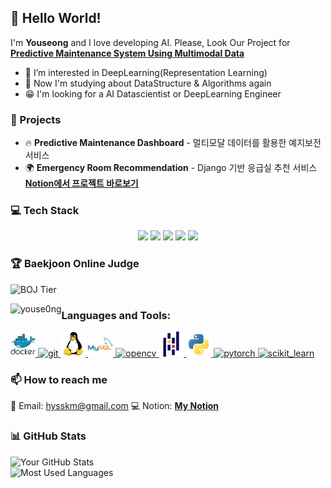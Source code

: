 ## 👋 Hello World!  
I'm **Youseong** and I love developing AI.
Please, Look Our Project for **[Predictive Maintenance System Using Multimodal Data](https://github.com/orgs/KT-AIVLE6th-BigProject-Team3/repositories)** 

- 👀 I’m interested in DeepLearning(Representation Learning)
- 🌱 Now I'm studying about DataStructure & Algorithms again
- 😁 I'm looking for a AI Datascientist or DeepLearning Engineer

### 🚀 Projects  
- 🔥 **Predictive Maintenance Dashboard** - 멀티모달 데이터를 활용한 예지보전 서비스  
- 🌍 **Emergency Room Recommendation** - Django 기반 응급실 추천 서비스 **[Notion에서 프로젝트 바로보기](https://hollow-parent-6e7.notion.site/1aefda6f068c8074b03ed32676feb53f)**

### 💻 Tech Stack  
<p align="center">
  <img src="https://img.shields.io/badge/Python-65%25-3776AB?style=for-the-badge&logo=python&logoColor=FFD43B"/>
  <img src="https://img.shields.io/badge/PyTorch-60%25-EE4C2C?style=for-the-badge&logo=pytorch&logoColor=white"/>
  <img src="https://img.shields.io/badge/Pandas-80%25-150458?style=for-the-badge&logo=pandas&logoColor=white"/>
  <img src="https://img.shields.io/badge/Data%20Visualization-80%25-E97627?style=for-the-badge&logo=tableau&logoColor=white"/>
  <img src="https://img.shields.io/badge/SQL-30%25-4479A1?style=for-the-badge&logo=mysql&logoColor=white"/>
</p>

### 🏆 Baekjoon Online Judge  
![BOJ Tier](https://github-readme-solvedac.vercel.app/api/?handle=hysskm123)  

<p><img align="left" src="(https://github-readme-stats.vercel.app/api?username=youse0ng&show_icons=true&theme=radical)" alt="youse0ng" /></p>

<h3 align="left">Languages and Tools:</h3>
<p align="left"> <a href="https://www.docker.com/" target="_blank" rel="noreferrer"> <img src="https://raw.githubusercontent.com/devicons/devicon/master/icons/docker/docker-original-wordmark.svg" alt="docker" width="40" height="40"/> </a> <a href="https://git-scm.com/" target="_blank" rel="noreferrer"> <img src="https://www.vectorlogo.zone/logos/git-scm/git-scm-icon.svg" alt="git" width="40" height="40"/> </a> <a href="https://www.linux.org/" target="_blank" rel="noreferrer"> <img src="https://raw.githubusercontent.com/devicons/devicon/master/icons/linux/linux-original.svg" alt="linux" width="40" height="40"/> </a> <a href="https://www.mysql.com/" target="_blank" rel="noreferrer"> <img src="https://raw.githubusercontent.com/devicons/devicon/master/icons/mysql/mysql-original-wordmark.svg" alt="mysql" width="40" height="40"/> </a> <a href="https://opencv.org/" target="_blank" rel="noreferrer"> <img src="https://www.vectorlogo.zone/logos/opencv/opencv-icon.svg" alt="opencv" width="40" height="40"/> </a> <a href="https://pandas.pydata.org/" target="_blank" rel="noreferrer"> <img src="https://raw.githubusercontent.com/devicons/devicon/2ae2a900d2f041da66e950e4d48052658d850630/icons/pandas/pandas-original.svg" alt="pandas" width="40" height="40"/> </a> <a href="https://www.python.org" target="_blank" rel="noreferrer"> <img src="https://raw.githubusercontent.com/devicons/devicon/master/icons/python/python-original.svg" alt="python" width="40" height="40"/> </a> <a href="https://pytorch.org/" target="_blank" rel="noreferrer"> <img src="https://www.vectorlogo.zone/logos/pytorch/pytorch-icon.svg" alt="pytorch" width="40" height="40"/> </a> <a href="https://scikit-learn.org/" target="_blank" rel="noreferrer"> <img src="https://upload.wikimedia.org/wikipedia/commons/0/05/Scikit_learn_logo_small.svg" alt="scikit_learn" width="40" height="40"/> </a> </p>


### 📫 How to reach me 

📧 Email: hysskm@gmail.com
💻 Notion: **[My Notion](https://hollow-parent-6e7.notion.site/RNN-implementation-1b9fda6f068c804681a4d827a2fdbd9e?pvs=74)**

### 📊 GitHub Stats  
![Your GitHub Stats](https://github-readme-stats.vercel.app/api?username=youse0ng&show_icons=true&theme=radical)  
![Most Used Languages](https://github-readme-stats.vercel.app/api/top-langs/?username=youse0ng&layout=compact&theme=radical)
